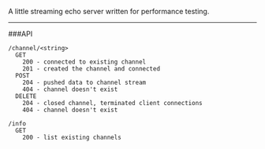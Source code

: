 A little streaming echo server written for performance testing.

***

###API

    /channel/<string>
      GET
        200 - connected to existing channel
        201 - created the channel and connected
      POST
        204 - pushed data to channel stream
        404 - channel doesn't exist
      DELETE
        204 - closed channel, terminated client connections
        404 - channel doesn't exist

    /info
      GET
        200 - list existing channels
